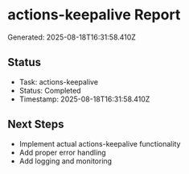# actions-keepalive Report

Generated: 2025-08-18T16:31:58.410Z

## Status
- Task: actions-keepalive
- Status: Completed
- Timestamp: 2025-08-18T16:31:58.410Z

## Next Steps
- Implement actual actions-keepalive functionality
- Add proper error handling
- Add logging and monitoring
